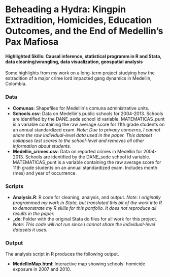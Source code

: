 # Beheading a Hydra: Kingpin Extradition, Homicides, Education Outcomes, and the End of Medellin’s Pax Mafiosa
#### Highlighted Skills: Causal inference, statistical programm in R and Stata, data cleaning/wrangling, data visualization, geospatial analysis

Some highlights from my work on a long-term project studying how the extradition of a major crime lord impacted gang dynamics in Medellin, Colombia. 


### Data

- **Comunas**: Shapefiles for Medellin's comuna administrative units.
- **Schools.csv**: Data on Medellin's public schools for 2004-2013. Schools are identified by the DANE_sede school id variable. MATEMATICAS_punt is a variable containing the raw average score for 11th grade students on an annual standardized exam. _Note: Due to privacy concerns, I cannot share the raw individual-level data used in the paper. This dataset collapses test scores to the school-level and removes all other information about students._ 
- **Medellin_crimes.csv**: Data on reported crimes in Medellin for 2004-2013. Schools are identified by the DANE_sede school id variable. MATEMATICAS_punt is a variable containing the raw average score for 11th grade students on an annual standardized exam. Includes month (mes) and year of occurrence.

### Scripts
- **Analysis.R**: R code for cleaning, analysis, and output. _Note: I originally programmed my work in Stata, but translated this bit of the work into R to demonstrate my R skills for this portfolio. It does not reproduce all results in the paper._
- **_do**: Folder with the original Stata do files for all work for this project. _Note: This code will not run since I cannot share the individual-level datasets it uses._


### Output
The analysis script in R produces the following output.

- **MedellinMap.html**: Interactive map showing schools' homicide exposure in 2007 and 2010.
